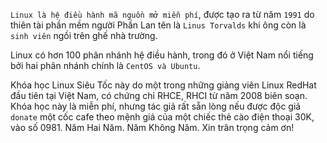 `Linux là hệ điều hành mã nguồn mở miễn phí`, được tạo ra từ năm `1991` do thiên tài phần mềm người Phần Lan tên là `Linus Torvalds` khi ông còn là `sinh viên` ngồi trên ghế nhà trường.


Linux có hơn 100 phân nhánh hệ điều hành, trong đó ở Việt Nam nổi tiếng bởi hai phân nhánh chính là `CentOS và Ubuntu`.


Khóa học Linux Siêu Tốc này do một trong những giảng viên Linux RedHat đầu tiên tại Việt Nam, có chứng chỉ RHCE, RHCI từ năm 2008  biên soạn. Khóa học này là miễn phí, nhưng tác giả rất sẵn lòng nếu được độc giả `donate` một cốc cafe theo mệnh giá của một chiếc thẻ cào điện thoại 30K, vào số 0981. Năm Hai Năm. Năm Không Năm. Xin trân trọng cảm ơn!
